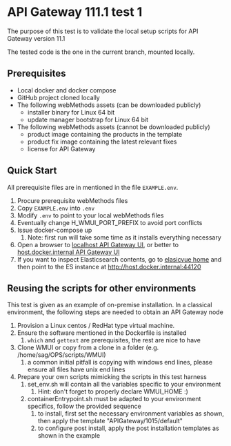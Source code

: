 # API Gateway 111.1 test 1

The purpose of this test is to validate the local setup scripts for API Gateway version 11.1

The tested code is the one in the current branch, mounted locally.

## Prerequisites

- Local docker and docker compose
- GitHub project cloned locally
- The following webMethods assets (can be downloaded publicly)
  - installer binary for Linux 64 bit
  - update manager bootstrap for Linux 64 bit
- The following webMethods assets (cannot be downloaded publicly)
  - product image containing the products in the template
  - product fix image containing the latest relevant fixes
  - license for API Gateway

## Quick Start

All prerequisite files are in mentioned in the file `EXAMPLE.env`.

1. Procure prerequisite webMethods files
2. Copy `EXAMPLE.env` into `.env`
3. Modify `.env` to point to your local webMethods files
4. Eventually change H_WMUI_PORT_PREFIX to avoid port conflicts
5. Issue docker-compose up
   1. Note: first run will take some time as it installs everything necessary
6. Open a browser to [localhost API Gateway UI](http://localhost:44172), or better to [host.docker.internal API Gateway UI](http://host.docker.internal:44172)
7. If you want to inspect Elasticsearch contents, go to [elasicvue home](http://host.docker.internal:44180) and then point to the ES instance at http://host.docker.internal:44120

## Reusing the scripts for other environments

This test is given as an example of on-premise installation. In a classical environment, the following steps are needed to obtain an API Gateway node

1. Provision a Linux centos / RedHat type virtual machine.
2. Ensure the software mentioned in the Dockerfile is installed
   1. `which` and `gettext` are prerequisites, the rest are nice to have
3. Clone WMUI or copy from a clone in a folder (e.g. /home/sag/OPS/scripts/WMUI)
   1. a common initial pitfall is copying with windows end lines, please ensure all files have unix end lines
4. Prepare your own scripts mimicking the scripts in this test harness
   1. set_env.sh will contain all the variables specific to your environment
      1. Hint: don't forget to properly declare WMUI_HOME :)
   2. containerEntrypoint.sh must be adapted to your environment specifics, follow the provided sequence
      1. to install, first set the necessary environment variables as shown, then apply the template "APIGateway/1015/default"
      2. to configure post install, apply the post installation templates as shown in the example
